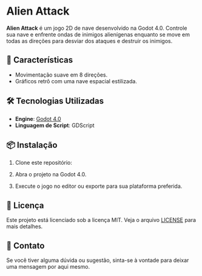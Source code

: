 # Alien Attack

**Alien Attack** é um jogo 2D de nave desenvolvido na Godot 4.0. Controle sua nave e enfrente ondas de inimigos alienígenas enquanto se move em todas as direções para desviar dos ataques e destruir os inimigos.

<!-- ## 🕹️ Como Jogar

- **Movimentação**: Utilize as teclas de direção ou **W**, **A**, **S**, **D** para mover sua nave em 8 direções.
- **Atirar**: Pressione a barra de espaço para disparar contra os inimigos.
- **Objetivo**: Sobreviva o máximo de tempo possível, destruindo os alienígenas que aparecem na tela. -->

## 🚀 Características

- Movimentação suave em 8 direções.
- Gráficos retrô com uma nave espacial estilizada.
<!-- - Ondas de inimigos alienígenas com dificuldade progressiva.
- Sem gravidade, focado em combates no espaço. -->

## 🛠️ Tecnologias Utilizadas

- **Engine**: [Godot 4.0](https://godotengine.org/)
- **Linguagem de Script**: GDScript

## 📦 Instalação

1. Clone este repositório:

2. Abra o projeto na Godot 4.0.

3. Execute o jogo no editor ou exporte para sua plataforma preferida.

## 📜 Licença

Este projeto está licenciado sob a licença MIT. Veja o arquivo [LICENSE](./LICENSE) para mais detalhes.

## 📧 Contato

Se você tiver alguma dúvida ou sugestão, sinta-se à vontade para deixar uma mensagem por aqui mesmo.
